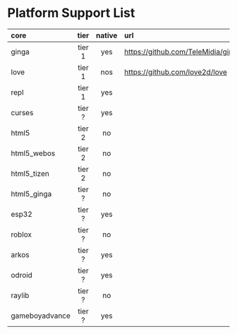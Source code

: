 Platform Support List
=====================

| core           | tier   | native | url |
| :------------- | :----: | :----: | :-- |
| ginga          | tier 1 | yes    | <https://github.com/TeleMidia/ginga>
| love           | tier 1 | nos    | <https://github.com/love2d/love>
| repl           | tier 1 | yes    | |
| curses         | tier ? | yes    | |
| html5          | tier 2 | no     | |
| html5_webos    | tier 2 | no     | |
| html5_tizen    | tier 2 | no     | |
| html5_ginga    | tier ? | no     | |
| esp32          | tier ? | yes    | |
| roblox         | tier ? | no     | |
| arkos          | tier ? | yes    | |
| odroid         | tier ? | yes    | |
| raylib         | tier ? | no     | |
| gameboyadvance | tier ? | yes    | |
